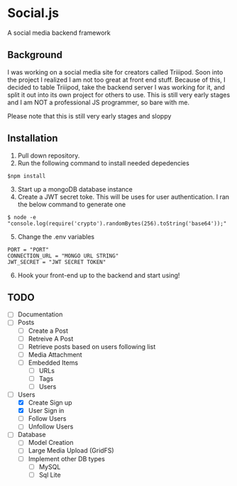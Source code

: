 # Social.js
A social media backend framework


## Background
I was working on a social media site for creators called Triiipod. Soon into the project I realized I am not too great at front end stuff. Because of this,
I decided to table Triiipod, take the backend server I was working for it, and split it out into its own project for others to use. This is still very early stages and 
I am NOT a professional JS programmer, so bare with me. 

Please note that this is still very early stages and sloppy

## Installation
1. Pull down repository.
2. Run the following command to install needed depedencies

```
$npm install
```

3. Start up a mongoDB database instance
4. Create a JWT secret toke. This will be uses for user authentication. I ran the below command to generate one
```
$ node -e "console.log(require('crypto').randomBytes(256).toString('base64'));"
```
5. Change the .env variables
```
PORT = "PORT"
CONNECTION_URL = "MONGO URL STRING"
JWT_SECRET = "JWT SECRET TOKEN"
```

6. Hook your front-end up to the backend and start using! 

## TODO
- [ ] Documentation
- [ ] Posts
  - [ ] Create a Post
  - [ ] Retreive A Post
  - [ ] Retrieve posts based on users following list
  - [ ] Media Attachment
  - [ ] Embedded Items
    - [ ] URLs
    - [ ] Tags 
    - [ ] Users
- [ ] Users
  - [x] Create Sign up
  - [x] User Sign in 
  - [ ] Follow Users
  - [ ] Unfollow Users
- [ ] Database
  - [ ] Model Creation
  - [ ] Large Media Upload (GridFS)
  - [ ] Implement other DB types
    - [ ] MySQL
    - [ ] Sql Lite
